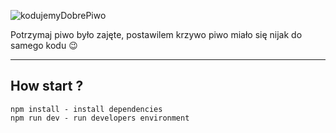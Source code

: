 ![kodujemyDobrePiwo](https://github.com/km4/kodujemyDobrePiwo/blob/master/src/assets/beer-bottle.svg)

Potrzymaj piwo było zajęte, postawilem krzywo piwo miało się nijak do samego kodu :wink:


___

## How start ?
```
npm install - install dependencies
npm run dev - run developers environment
```
